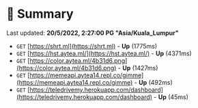 # 📖 Summary
Last updated: **20/5/2022, 2:27:00 PG "Asia/Kuala_Lumpur"**

- `GET` [https://shrt.ml](https://shrt.ml) - **Up** (1775ms)
- `GET` [https://hst.aytea.ml/](https://hst.aytea.ml/) - **Up** (4371ms)
- `GET` [https://color.aytea.ml/4b31d6.png](https://color.aytea.ml/4b31d6.png) - **Up** (1427ms)
- `GET` [https://memeapi.aytea14.repl.co/gimme](https://memeapi.aytea14.repl.co/gimme) - **Up** (492ms)
- `GET` [https://teledrivemy.herokuapp.com/dashboard](https://teledrivemy.herokuapp.com/dashboard) - **Up** (45ms)
